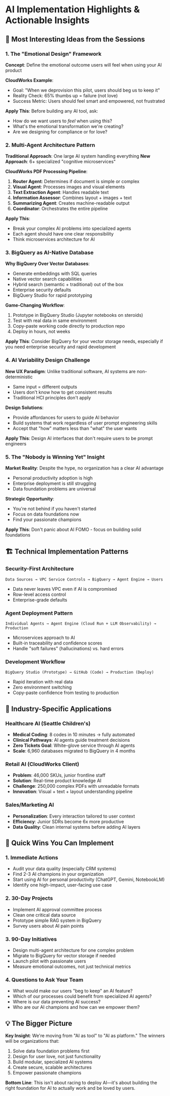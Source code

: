# AI Implementation Highlights & Actionable Insights

## **🎯 Most Interesting Ideas from the Sessions**

### **1. The "Emotional Design" Framework**
**Concept**: Define the emotional outcome users will feel when using your AI product

**CloudWorks Example**: 
- Goal: "When we deprovision this pilot, users should beg us to keep it"
- Reality Check: 65% thumbs up = failure (not love)
- Success Metric: Users should feel smart and empowered, not frustrated

**Apply This**: Before building any AI tool, ask:
- How do we want users to *feel* when using this?
- What's the emotional transformation we're creating?
- Are we designing for compliance or for love?

### **2. Multi-Agent Architecture Pattern**
**Traditional Approach**: One large AI system handling everything
**New Approach**: 6+ specialized "cognitive microservices"

**CloudWorks PDF Processing Pipeline**:
1. **Router Agent**: Determines if document is simple or complex
2. **Visual Agent**: Processes images and visual elements
3. **Text Extraction Agent**: Handles readable text
4. **Information Assessor**: Combines layout + images + text
5. **Summarizing Agent**: Creates machine-readable output
6. **Coordinator**: Orchestrates the entire pipeline

**Apply This**: 
- Break your complex AI problems into specialized agents
- Each agent should have one clear responsibility
- Think microservices architecture for AI

### **3. BigQuery as AI-Native Database**
**Why BigQuery Over Vector Databases**:
- Generate embeddings with SQL queries
- Native vector search capabilities
- Hybrid search (semantic + traditional) out of the box
- Enterprise security defaults
- BigQuery Studio for rapid prototyping

**Game-Changing Workflow**:
1. Prototype in BigQuery Studio (Jupyter notebooks on steroids)
2. Test with real data in same environment
3. Copy-paste working code directly to production repo
4. Deploy in hours, not weeks

**Apply This**: Consider BigQuery for your vector storage needs, especially if you need enterprise security and rapid development

### **4. AI Variability Design Challenge**
**New UX Paradigm**: Unlike traditional software, AI systems are non-deterministic
- Same input = different outputs
- Users don't know how to get consistent results
- Traditional HCI principles don't apply

**Design Solutions**:
- Provide affordances for users to guide AI behavior
- Build systems that work regardless of user prompt engineering skills
- Accept that "how" matters less than "what" the user wants

**Apply This**: Design AI interfaces that don't require users to be prompt engineers

### **5. The "Nobody is Winning Yet" Insight**
**Market Reality**: Despite the hype, no organization has a clear AI advantage
- Personal productivity adoption is high
- Enterprise deployment is still struggling
- Data foundation problems are universal

**Strategic Opportunity**: 
- You're not behind if you haven't started
- Focus on data foundations now
- Find your passionate champions

**Apply This**: Don't panic about AI FOMO - focus on building solid foundations

## **🏗️ Technical Implementation Patterns**

### **Security-First Architecture**
```
Data Sources → VPC Service Controls → BigQuery → Agent Engine → Users
```
- Data never leaves VPC even if AI is compromised
- Row-level access control
- Enterprise-grade defaults

### **Agent Deployment Pattern**
```
Individual Agents → Agent Engine (Cloud Run + LLM Observability) → Production
```
- Microservices approach to AI
- Built-in traceability and confidence scores
- Handle "soft failures" (hallucinations) vs. hard errors

### **Development Workflow**
```
BigQuery Studio (Prototype) → GitHub (Code) → Production (Deploy)
```
- Rapid iteration with real data
- Zero environment switching
- Copy-paste confidence from testing to production

## **🎯 Industry-Specific Applications**

### **Healthcare AI (Seattle Children's)**
- **Medical Coding**: 8 codes in 10 minutes → fully automated
- **Clinical Pathways**: AI agents guide treatment decisions
- **Zero Tickets Goal**: White-glove service through AI agents
- **Scale**: 6,960 databases migrated to BigQuery in 4 months

### **Retail AI (CloudWorks Client)**
- **Problem**: 46,000 SKUs, junior frontline staff
- **Solution**: Real-time product knowledge AI
- **Challenge**: 250,000 complex PDFs with unreadable formats
- **Innovation**: Visual + text + layout understanding pipeline

### **Sales/Marketing AI**
- **Personalization**: Every interaction tailored to user context
- **Efficiency**: Junior SDRs become 6x more productive
- **Data Quality**: Clean internal systems before adding AI layers

## **🚀 Quick Wins You Can Implement**

### **1. Immediate Actions**
- Audit your data quality (especially CRM systems)
- Find 2-3 AI champions in your organization
- Start using AI for personal productivity (ChatGPT, Gemini, NotebookLM)
- Identify one high-impact, user-facing use case

### **2. 30-Day Projects**
- Implement AI approval committee process
- Clean one critical data source
- Prototype simple RAG system in BigQuery
- Survey users about AI pain points

### **3. 90-Day Initiatives**
- Design multi-agent architecture for one complex problem
- Migrate to BigQuery for vector storage if needed
- Launch pilot with passionate users
- Measure emotional outcomes, not just technical metrics

### **4. Questions to Ask Your Team**
- What would make our users "beg to keep" an AI feature?
- Which of our processes could benefit from specialized AI agents?
- Where is our data preventing AI success?
- Who are our AI champions and how can we empower them?

## **💡 The Bigger Picture**

**Key Insight**: We're moving from "AI as tool" to "AI as platform." The winners will be organizations that:
1. Solve data foundation problems first
2. Design for user love, not just functionality
3. Build modular, specialized AI systems
4. Create secure, scalable architectures
5. Empower passionate champions

**Bottom Line**: This isn't about racing to deploy AI—it's about building the right foundation for AI to actually work and be loved by users.